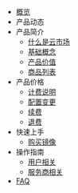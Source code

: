 - [概览](README.md)
- 产品动态
- 产品简介
   - [什么是云市场](description/concept.md)
   - [基础概念](description/glossary.md)
   - [产品价值](description/adwantages.md)
   - [商品列表](description/product_list.md)
- 产品价格
   - [计费说明](buy/charge.md)
   - [配置变更](buy/configuration.md)
   - [续费](buy/renew.md)
   - [退费](buy/refund.md)
- 快速上手
   - [购买镜像](fast/purchaseimage.md)
- 操作指南
   - [用户相关](guide/buyerinfo.md)
   - [服务商相关](guide/sellerinfo.md)
- [FAQ](support/faqs.md)

